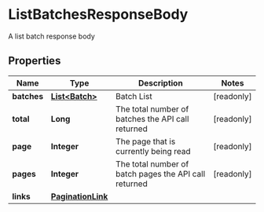 

# ListBatchesResponseBody

A list batch response body

## Properties

| Name | Type | Description | Notes |
|------------ | ------------- | ------------- | -------------|
|**batches** | [**List&lt;Batch&gt;**](Batch.md) | Batch List |  [readonly] |
|**total** | **Long** | The total number of batches the API call returned |  [readonly] |
|**page** | **Integer** | The page that is currently being read |  [readonly] |
|**pages** | **Integer** | The total number of batch pages the API call returned |  [readonly] |
|**links** | [**PaginationLink**](PaginationLink.md) |  |  |



